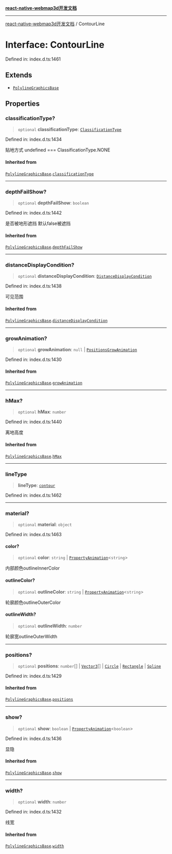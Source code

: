 [**react-native-webmap3d开发文档**](../README.md)

***

[react-native-webmap3d开发文档](../globals.md) / ContourLine

# Interface: ContourLine

Defined in: index.d.ts:1461

## Extends

- [`PolylineGraphicsBase`](PolylineGraphicsBase.md)

## Properties

### classificationType?

> `optional` **classificationType**: [`ClassificationType`](../enumerations/ClassificationType.md)

Defined in: index.d.ts:1434

贴地方式 undefined === ClassificationType.NONE

#### Inherited from

[`PolylineGraphicsBase`](PolylineGraphicsBase.md).[`classificationType`](PolylineGraphicsBase.md#classificationtype)

***

### depthFailShow?

> `optional` **depthFailShow**: `boolean`

Defined in: index.d.ts:1442

是否被地形遮挡 默认false被遮挡

#### Inherited from

[`PolylineGraphicsBase`](PolylineGraphicsBase.md).[`depthFailShow`](PolylineGraphicsBase.md#depthfailshow)

***

### distanceDisplayCondition?

> `optional` **distanceDisplayCondition**: [`DistanceDisplayCondition`](DistanceDisplayCondition.md)

Defined in: index.d.ts:1438

可见范围

#### Inherited from

[`PolylineGraphicsBase`](PolylineGraphicsBase.md).[`distanceDisplayCondition`](PolylineGraphicsBase.md#distancedisplaycondition)

***

### growAnimation?

> `optional` **growAnimation**: `null` \| [`PositionsGrowAnimation`](PositionsGrowAnimation.md)

Defined in: index.d.ts:1430

#### Inherited from

[`PolylineGraphicsBase`](PolylineGraphicsBase.md).[`growAnimation`](PolylineGraphicsBase.md#growanimation)

***

### hMax?

> `optional` **hMax**: `number`

Defined in: index.d.ts:1440

离地高度

#### Inherited from

[`PolylineGraphicsBase`](PolylineGraphicsBase.md).[`hMax`](PolylineGraphicsBase.md#hmax)

***

### lineType

> **lineType**: [`contour`](../enumerations/LineType.md#contour)

Defined in: index.d.ts:1462

***

### material?

> `optional` **material**: `object`

Defined in: index.d.ts:1463

#### color?

> `optional` **color**: `string` \| [`PropertyAnimation`](PropertyAnimation.md)\<`string`\>

内部颜色outlineInnerColor

#### outlineColor?

> `optional` **outlineColor**: `string` \| [`PropertyAnimation`](PropertyAnimation.md)\<`string`\>

轮廓颜色outlineOuterColor

#### outlineWidth?

> `optional` **outlineWidth**: `number`

轮廓宽outlineOuterWidth

***

### positions?

> `optional` **positions**: `number`[] \| [`Vector3`](Vector3.md)[] \| [`Circle`](Circle.md) \| [`Rectangle`](Rectangle.md) \| [`Spline`](Spline.md)

Defined in: index.d.ts:1429

#### Inherited from

[`PolylineGraphicsBase`](PolylineGraphicsBase.md).[`positions`](PolylineGraphicsBase.md#positions)

***

### show?

> `optional` **show**: `boolean` \| [`PropertyAnimation`](PropertyAnimation.md)\<`boolean`\>

Defined in: index.d.ts:1436

显隐

#### Inherited from

[`PolylineGraphicsBase`](PolylineGraphicsBase.md).[`show`](PolylineGraphicsBase.md#show)

***

### width?

> `optional` **width**: `number`

Defined in: index.d.ts:1432

线宽

#### Inherited from

[`PolylineGraphicsBase`](PolylineGraphicsBase.md).[`width`](PolylineGraphicsBase.md#width)
